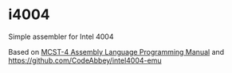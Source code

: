 # i4004
Simple assembler for Intel 4004

Based on [MCST-4 Assembly Language Programming Manual](https://codeabbey.github.io/heavy-data-1/msc-4-asm-manual-1973.pdf) and https://github.com/CodeAbbey/intel4004-emu